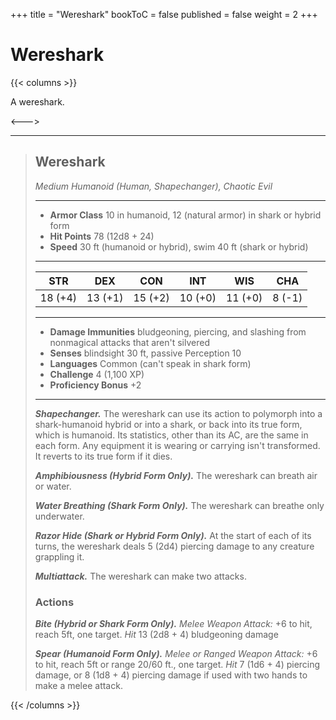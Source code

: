 +++
title = "Wereshark"
bookToC = false
published = false
weight = 2
+++

# Wereshark

{{< columns >}}

A wereshark.

<--->

<div class="phb">

___
> ## Wereshark
>*Medium Humanoid (Human, Shapechanger), Chaotic Evil*
> ___
> - **Armor Class** 10 in humanoid, 12 (natural armor) in shark or hybrid form
> - **Hit Points** 78 (12d8 + 24)
> - **Speed** 30 ft (humanoid or hybrid), swim 40 ft (shark or hybrid)
>___
>|STR|DEX|CON|INT|WIS|CHA|
>|:---:|:---:|:---:|:---:|:---:|:---:|
>|18 (+4)|13 (+1)|15 (+2)|10 (+0)|11 (+0)|8 (-1)|
>___
> - **Damage Immunities** bludgeoning, piercing, and slashing from nonmagical attacks that aren't silvered
> - **Senses** blindsight 30 ft, passive Perception 10
> - **Languages** Common (can't speak in shark form)
> - **Challenge** 4 (1,100 XP)
> - **Proficiency Bonus** +2
> ___
> ***Shapechanger.*** The wereshark can use its action to polymorph into a shark-humanoid hybrid or into a shark, or back into its true form, which is humanoid. Its statistics, other than its AC, are the same in each form. Any equipment it is wearing or carrying isn't transformed. It reverts to its true form if it dies.
>
> ***Amphibiousness (Hybrid Form Only).*** The wereshark can breath air or water.
>
> ***Water Breathing (Shark Form Only).*** The wereshark can breathe only underwater.
> 
> ***Razor Hide (Shark or Hybrid Form Only).*** At the start of each of its turns, the wereshark deals 5 (2d4) piercing damage to any creature grappling it.
> 
> ***Multiattack.*** The wereshark can make two attacks.
> ### Actions
> ***Bite (Hybrid or Shark Form Only).*** *Melee Weapon Attack:* +6 to hit, reach 5ft, one target. *Hit* 13 (2d8 + 4) bludgeoning damage
>
> ***Spear (Humanoid Form Only).*** *Melee or Ranged Weapon Attack:* +6 to hit, reach 5ft or range 20/60 ft., one target. *Hit* 7 (1d6 + 4) piercing damage, or 8 (1d8 + 4) piercing damage if used with two hands to make a melee attack.

</div>
{{< /columns >}}